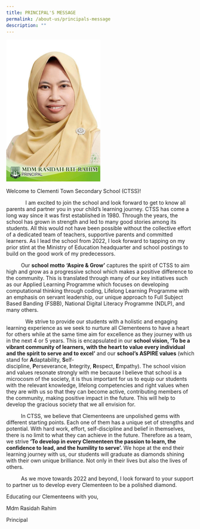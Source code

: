 ```yaml
---
title: PRINCIPAL'S MESSAGE
permalink: /about-us/principals-message
description: ""
---
```

<style>  
img {  
  display: block;  
  margin-left: auto;  
  margin-right: auto;  
}  
</style>  
<body><img src="/images/Mdm%20Rasidah%20Bte%20Rahim.jpeg" alt="Mdm Rasidah Bte Rahim" style="width:50%;">  
  
</body>

Welcome to Clementi Town Secondary School (CTSS)!

             I am excited to join the school and look forward to get to know all parents and partner you in your child’s learning journey. CTSS has come a long way since it was first established in 1980. Through the years, the school has grown in strength and led to many good stories among its students. All this would not have been possible without the collective effort of a dedicated team of teachers, supportive parents and committed learners. As I lead the school from 2022, I look forward to tapping on my prior stint at the Ministry of Education headquarter and school postings to build on the good work of my predecessors.

          Our **school motto** **‘Aspire & Grow’** captures the spirit of CTSS to aim high and grow as a progressive school which makes a positive difference to the community. This is translated through many of our key initiatives such as our Applied Learning Programme which focuses on developing computational thinking through coding, Lifelong Learning Programme with an emphasis on servant leadership, our unique approach to Full Subject Based Banding (FSBB), National Digital Literacy Programme (NDLP), and many others.      

  

             We strive to provide our students with a holistic and engaging learning experience as we seek to nurture all Clementeens to have a heart for others while at the same time aim for excellence as they journey with us in the next 4 or 5 years. This is encapsulated in our **school vision, ‘To be a vibrant community of learners, with the heart to value every individual and the spirit to serve and to excel’** and our **school’s ASPIRE values** (which stand for **A**daptability, **S**elf-discipline, **P**erseverance, **I**ntegrity, **R**espect, **E**mpathy). The school vision and values resonate strongly with me because I believe that school is a microcosm of the society, it is thus important for us to equip our students with the relevant knowledge, lifelong competencies and right values when they are with us so that they can become active, contributing members of the community, making positive impact in the future. This will help to develop the gracious society that we all envision for.

          In CTSS, we believe that Clementeens are unpolished gems with different starting points. Each one of them has a unique set of strengths and potential. With hard work, effort, self-discipline and belief in themselves, there is no limit to what they can achieve in the future. Therefore as a team, we strive **‘To develop in every Clementeen the passion to learn, the confidence to lead, and the humility to serve’.** We hope at the end their learning journey with us, our students will graduate as diamonds shining with their own unique brilliance. Not only in their lives but also the lives of others.

          As we move towards 2022 and beyond, I look forward to your support to partner us to develop every Clementeen to be a polished diamond.

Educating our Clementeens with you,

Mdm Rasidah Rahim

Principal

